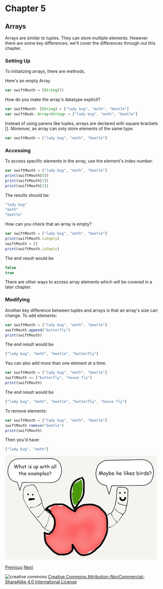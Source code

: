 # Chapter 5
## Arrays

Arrays are similar to tuples. They can store multiple elements. However there are some key differences; we'll cover the differences through out this chapter.

### Setting Up

To initializing arrays, there are methods.

Here's an empty Array

```javascript
var swiftMouth = [String]()
```


How do you make the array's datatype explicit?

```javascript
var swiftMouth: [String] = ["lady bug", "moth", "beetle"]
var swiftBeak: Array<String> = ["lady bug", "moth", "beetle"]
```


Instead of using parens like tuples, arrays are declared with square brackets []. Moreover, an array can only store elements of the same type.

```javascript
var swiftMouth = ["lady bug", "moth", "beetle"]
```

### Accessing

To access specific elements in the array, use the element's index number.

```javascript
var swiftMouth = ["lady bug", "moth", "beetle"]
print(swiftMouth[0])
print(swiftMouth[1])
print(swiftMouth[2])
```

The results should be:

```javascript
"lady bug"
"moth"
"beetle"
```

How can you check that an array is empty?

```javascript
var swiftMouth = ["lady bug", "moth", "beetle"]
print(swiftMouth.isEmpty)
swiftMouth = []
print(swiftMouth.isEmpty)
```
The end result would be

```javascript
false
true
```

There are other ways to access array elements which will be covered in a later chapter.

### Modifying

Another key difference between tuples and arrays is that an array's size can change. To add elements:

```javascript
var swiftMouth = ["lady bug", "moth", "beetle"]
swiftMouth.append("butterfly")
print(swiftMouth)
```

The end result would be

```javascript
["lady bug", "moth", "beetle", "butterfly"]
```

You can also add more than one element at a time.

```javascript
var swiftMouth = ["lady bug", "moth", "beetle"]
swiftMouth += ["butterfly", "house fly"]
print(swiftMouth)
```

The end result would be

```javascript
["lady bug", "moth", "beetle", "butterfly", "house fly"]
```

To remove elements:

```javascript
var swiftMouth = ["lady bug", "moth", "beetle"]
swiftMouth.remove("beetle")
print(swiftMouth)
```

Then you'd have:

```javascript
["lady bug", "moth"]
```

![dissection](images/worm_examples.jpg)

[Previous](04.md) [Next](06.md)

![creative commons](https://i.creativecommons.org/l/by-nc-sa/4.0/88x31.png)
[Creative Commons Attribution-NonCommercial-ShareAlike 4.0 International License](http://creativecommons.org/licenses/by-nc-sa/4.0/)
